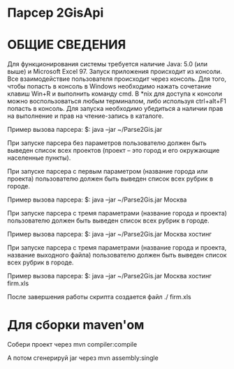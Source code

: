 Парсер 2GisApi
==========
ОБЩИЕ СВЕДЕНИЯ
==========

Для функционирования системы требуется наличие Java: 5.0 (или выше) и Microsoft Excel 97.
Запуск приложения происходит из консоли. Все взаимодействие пользователя происходит через консоль.
Для того, чтобы попасть в консоль в Windows необходимо нажать сочетание клавиш Win+R и выполнить команду cmd.  В *nix для доступа к консоли можно воспользоваться любым терминалом,  либо используя ctrl+alt+F1 попасть в консоль.
Для запуска необходимо убедиться а наличии прав на выполнение и прав на чтение-запись в каталоге.

Пример вызова парсера:  $: java –jar  ~/Parse2Gis.jar

При запуске парсера без параметров пользователю должен быть выведен список всех проектов (проект – это город и его окружающие населенные пункты).

При запуске парсера c первым параметром (название города или проекта) пользователю должен быть выведен список всех рубрик в городе.

Пример вызова парсера:  $: java –jar  ~/Parse2Gis.jar Москва

При запуске парсера c тремя параметрами (название города и проекта) пользователю должен быть выведен список всех рубрик в городе.

Пример вызова парсера:  $: java –jar  ~/Parse2Gis.jar Москва хостинг

При запуске парсера c тремя параметрами (название города и проекта, название выходного файла) пользователю должен быть выведен список всех рубрик в городе.

Пример вызова парсера:  $: java –jar  ~/Parse2Gis.jar Москва хостинг firm.xls

После завершения работы скрипта создается файл ./ firm.xls

Для сборки maven'ом
==========
 Собери проект через mvn compiler:compile

 А потом сгенерируй jar через mvn assembly:single